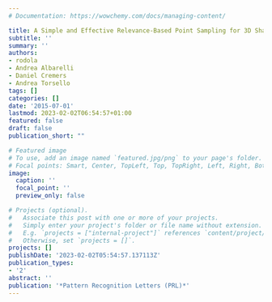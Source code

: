 ```yaml
---
# Documentation: https://wowchemy.com/docs/managing-content/

title: A Simple and Effective Relevance-Based Point Sampling for 3D Shapes
subtitle: ''
summary: ''
authors:
- rodola
- Andrea Albarelli
- Daniel Cremers
- Andrea Torsello
tags: []
categories: []
date: '2015-07-01'
lastmod: 2023-02-02T06:54:57+01:00
featured: false
draft: false
publication_short: ""

# Featured image
# To use, add an image named `featured.jpg/png` to your page's folder.
# Focal points: Smart, Center, TopLeft, Top, TopRight, Left, Right, BottomLeft, Bottom, BottomRight.
image:
  caption: ''
  focal_point: ''
  preview_only: false

# Projects (optional).
#   Associate this post with one or more of your projects.
#   Simply enter your project's folder or file name without extension.
#   E.g. `projects = ["internal-project"]` references `content/project/deep-learning/index.md`.
#   Otherwise, set `projects = []`.
projects: []
publishDate: '2023-02-02T05:54:57.137113Z'
publication_types:
- '2'
abstract: ''
publication: '*Pattern Recognition Letters (PRL)*'
---
```

